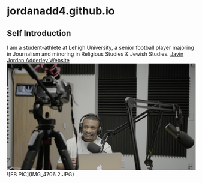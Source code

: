 # jordanadd4.github.io
## Self Introduction
I am a student-athlete at Lehigh University, a senior football player majoring in Journalism and minoring in Religious Studies & Jewish Studies.
[Javin Jordan Adderley Website](https://sites.google.com/lehigh.edu/javinjadderley/home)
![podcast pic](DSC07761.JPEG)
![FB PIC](IMG_4706 2.JPG)

